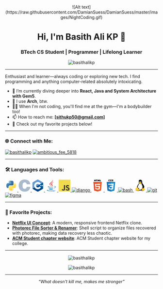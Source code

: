 <p align="center">
 ![Alt text](https://raw.githubusercontent.com/DamianSuess/DamianSuess/master/images/NightCoding.gif)

</p>

<h1 align="center">Hi, I'm Basith Ali KP 👋</h1>
<h3 align="center">BTech CS Student | Programmer | Lifelong Learner</h3>

<p align="center"> <img src="https://komarev.com/ghpvc/?username=basithalikp&label=Profile%20views&color=0e75b6&style=flat" alt="basithalikp" /> </p>

---

<p align="left">
  Enthusiast and learner—always coding or exploring new tech. I find programming and anything computer-related absolutely intoxicating.
</p>

- 🌱 I’m currently diving deeper into **React, Java and System Architecture with Gem5**.
- 🐧 I use **Arch**, btw.
- 🏋️‍♂️ When I'm not coding, you'll find me at the gym—I'm a bodybuilder too!
- 📫 How to reach me: **[sithukp50@gmail.com]**
- 🚀 Check out my favorite projects below!

---

<h3 align="left">🌐 Connect with Me:</h3>
<p align="left">
<a href="https://linkedin.com/in/basithalikp" target="blank"><img align="center" src="https://raw.githubusercontent.com/rahuldkjain/github-profile-readme-generator/master/src/images/icons/Social/linked-in-alt.svg" alt="basithalikp" height="30" width="40" /></a>
<a href="https://www.reddit.com/user/Ambitious_Fee_5818/" target="blank"><img align="center" src="https://raw.githubusercontent.com/rahuldkjain/github-profile-readme-generator/master/src/images/icons/Social/reddit.svg" alt="ambitious_fee_5818" height="30" width="40" /></a>
</p>

---

<h3 align="left">🛠️ Languages and Tools:</h3>
<p align="left">
    <a href="https://www.python.org" target="_blank" rel="noreferrer"> <img src="https://raw.githubusercontent.com/devicons/devicon/master/icons/python/python-original.svg" alt="python" width="40" height="40"/> </a>
    <a href="https://www.cprogramming.com/" target="_blank" rel="noreferrer"> <img src="https://raw.githubusercontent.com/devicons/devicon/master/icons/c/c-original.svg" alt="c" width="40" height="40"/> </a>
    <a href="https://www.cplusplus.com/" target="_blank" rel="noreferrer"> <img src="https://raw.githubusercontent.com/devicons/devicon/master/icons/cplusplus/cplusplus-original.svg" alt="c++" width="40" height="40"/> </a>
    <a href="https://www.java.com" target="_blank" rel="noreferrer"> <img src="https://raw.githubusercontent.com/devicons/devicon/master/icons/java/java-original.svg" alt="java" width="40" height="40"/> </a>
    <a href="https://developer.mozilla.org/en-US/docs/Web/JavaScript" target="_blank" rel="noreferrer"> <img src="https://raw.githubusercontent.com/devicons/devicon/master/icons/javascript/javascript-original.svg" alt="javascript" width="40" height="40"/> </a>
    <a href="https://www.djangoproject.com/" target="_blank" rel="noreferrer"> <img src="https://cdn.worldvectorlogo.com/logos/django.svg" alt="django" width="40" height="40"/> </a>
    <a href="https://www.w3.org/html/" target="_blank" rel="noreferrer"> <img src="https://raw.githubusercontent.com/devicons/devicon/master/icons/html5/html5-original-wordmark.svg" alt="html5" width="40" height="40"/> </a>
    <a href="https://www.w3schools.com/css/" target="_blank" rel="noreferrer"> <img src="https://raw.githubusercontent.com/devicons/devicon/master/icons/css3/css3-original-wordmark.svg" alt="css3" width="40" height="40"/> </a>
    <a href="https://www.gnu.org/software/bash/" target="_blank" rel="noreferrer"> <img src="https://www.vectorlogo.zone/logos/gnu_bash/gnu_bash-icon.svg" alt="bash" width="40" height="40"/> </a>
    <a href="https://www.linux.org/" target="_blank" rel="noreferrer"> <img src="https://raw.githubusercontent.com/devicons/devicon/master/icons/linux/linux-original.svg" alt="linux" width="40" height="40"/> </a>
    <a href="https://git-scm.com/" target="_blank" rel="noreferrer"> <img src="https://www.vectorlogo.zone/logos/git-scm/git-scm-icon.svg" alt="git" width="40" height="40"/> </a>
    <a href="https://www.figma.com/" target="_blank" rel="noreferrer"> <img src="https://www.vectorlogo.zone/logos/figma/figma-icon.svg" alt="figma" width="40" height="40"/> </a>
</p>

---

<h3 align="left">🚀 Favorite Projects:</h3>

- [**Netflix UI Concept**](https://github.com/basithalikp/netflix-frontend): A modern, responsive frontend Netflix clone.
- [**Photorec File Sorter & Renamer**](https://github.com/basithalikp/file-sorter-renamer-photorec): Shell script to organize files recovered with photorec, making data recovery less chaotic.
- [**ACM Student chapter website**](https://github.com/basithalikp/acm-nssce): ACM Student chapter website for my college.

---

<p align="center">
  <img align="center" src="https://github-readme-stats.vercel.app/api/top-langs?username=basithalikp&show_icons=true&locale=en&layout=compact" alt="basithalikp" />
</p>

<p align="center">
  <img align="center" src="https://github-readme-stats.vercel.app/api?username=basithalikp&show_icons=true&locale=en" alt="basithalikp" />
</p>

---

<p align="center"><i>“What doesn't kill me, makes me stronger”</i></p>
